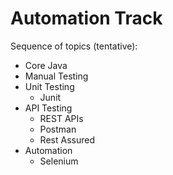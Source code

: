 # Automation Track

Sequence of topics (tentative):

- Core Java
- Manual Testing
- Unit Testing
  - Junit
- API Testing
  - REST APIs
  - Postman
  - Rest Assured
- Automation
  - Selenium
